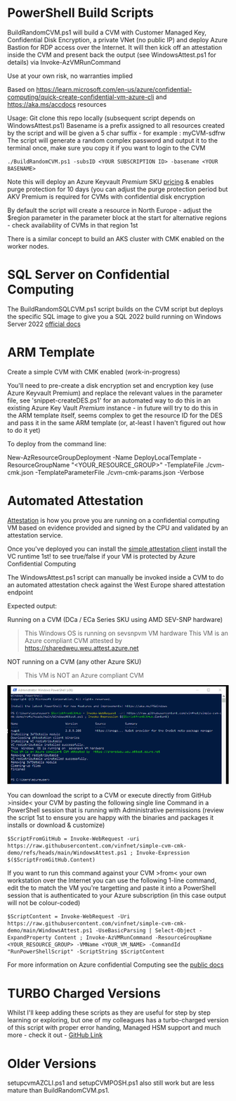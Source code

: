 # PowerShell Build Scripts

BuildRandomCVM.ps1 will build a CVM with Customer Managed Key, Confidential Disk Encryption, a private VNet (no public IP) and deploy Azure Bastion for RDP access over the Internet. It will then kick off an attestation inside the CVM and present back the output (see WindowsAttest.ps1 for details) via Invoke-AzVMRunCommand

Use at your own risk, no warranties implied

Based on https://learn.microsoft.com/en-us/azure/confidential-computing/quick-create-confidential-vm-azure-cli and https://aka.ms/accdocs resources

Usage: 
Git clone this repo locally (subsequent script depends on WindowsAttest.ps1)
Basename is a prefix assigned to all resources created by the script and will be given a 5 char suffix - for example : myCVM-sdfrw
The script will generate a random complex password and output it to the terminal once, make sure you copy it if you want to login to the CVM

```
./BuildRandomCVM.ps1 -subsID <YOUR SUBSCRIPTION ID> -basename <YOUR BASENAME>
```
Note this will deploy an Azure Keyvault *Premium* SKU [pricing](https://azure.microsoft.com/en-gb/pricing/details/key-vault/#pricing) & enables purge protection for 10 days (you can adjust the purge protection period but AKV Premium is required for CVMs with confidential disk encryption

By default the script will create a resource in North Europe - adjust the $region parameter in the parameter block at the start for alternative regions - check availability of CVMs in that region 1st

There is a similar concept to build an AKS cluster with CMK enabled on the worker nodes.

# SQL Server on Confidential Computing

The BuildRandomSQLCVM.ps1 script builds on the CVM script but deploys the specific SQL image to give you a SQL 2022 build running on Windows Server 2022 [official docs](https://learn.microsoft.com/en-gb/azure/azure-sql/virtual-machines/windows/sql-vm-create-confidential-vm-how-to?view=azuresql)

# ARM Template
Create a simple CVM with CMK enabled (work-in-progress)

You'll need to pre-create a disk encryption set and encryption key (use Azure Keyvault Premium) and replace the relevant values in the parameter file, see 'snippet-createDES.ps1' for an automated way to do this in an existing Azure Key Vault _Premium_ instance - in future will try to do this in the ARM template itself, seems complex to get the resource ID for the DES and pass it in the same ARM template (or, at-least I haven't figured out how to do it yet)

To deploy from the command line:

New-AzResourceGroupDeployment -Name DeployLocalTemplate -ResourceGroupName "<YOUR_RESOURCE_GROUP>" -TemplateFile ./cvm-cmk.json  -TemplateParameterFile ./cvm-cmk-params.json -Verbose

# Automated Attestation

[Attestation](https://learn.microsoft.com/en-us/azure/confidential-computing/attestation-solutions) is how you prove you are running on a confidential computing VM based on evidence provided and signed by the CPU and validated by an attestation service.

Once you've deployed you can install the [simple attestation client](https://github.com/Azure/confidential-computing-cvm-guest-attestation/blob/main/cvm-platform-checker-exe/README.md) install the VC runtime 1st! to see true/false if your VM is protected by Azure Confidential Computing

The WindowsAttest.ps1 script can manually be invoked inside a CVM to do an automated attestation check against the West Europe shared attestation endpoint

Expected output:

Running on a CVM (DCa / ECa Series SKU using AMD SEV-SNP hardware)
>    This  Windows  OS is running on  sevsnpvm VM hardware
>    This VM is an Azure compliant CVM attested by  https://sharedweu.weu.attest.azure.net

NOT running on a CVM (any other Azure SKU)
>    This VM is NOT an Azure compliant CVM

![Screenshot of output from attestation script](./AttestationClientScreenshot.png)



You can download the script to a CVM or execute directly from GitHub >inside< your CVM by pasting the following single line Command in a PowerShell session that is running with Administrative permissions (review the script 1st to ensure you are happy with the binaries and packages it installs or download & customize)

```
$ScriptFromGitHub = Invoke-WebRequest -uri https://raw.githubusercontent.com/vinfnet/simple-cvm-cmk-demo/refs/heads/main/WindowsAttest.ps1 ; Invoke-Expression $($ScriptFromGitHub.Content)
```

If you want to run this command against your CVM >from< your own workstation over the Internet you can use the following 1-line command, edit the <VARIABLES> to match the VM you're targetting and paste it into a PowerShell session that is authenticated to your Azure subscription (in this case output will not be colour-coded)

```
$ScriptContent = Invoke-WebRequest -Uri https://raw.githubusercontent.com/vinfnet/simple-cvm-cmk-demo/main/WindowsAttest.ps1 -UseBasicParsing | Select-Object -ExpandProperty Content ; Invoke-AzVMRunCommand -ResourceGroupName <YOUR_RESOURCE_GROUP> -VMName <YOUR_VM_NAME> -CommandId "RunPowerShellScript" -ScriptString $ScriptContent
```

For more information on Azure confidential Computing see the [public docs](https//aka.ms/accdocs)

# TURBO Charged Versions

Whilst I'll keep adding these scripts as they are useful for step by step learning or exploring, but one of my colleagues has a turbo-charged version of this script with proper error handing, Managed HSM support and much more - check it out - [GitHub Link](https://github.com/RZomermanMS/CVM)

# Older Versions

setupcvmAZCLI.ps1 and setupCVMPOSH.ps1 also still work but are less mature than BuildRandomCVM.ps1.
